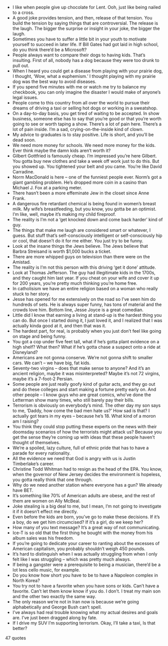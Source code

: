  - I like when people give up chocolate for Lent. Ooh, just like being nailed to a cross.
 - A good joke provides tension, and then, release of that tension. You build the tension by saying things that are controversial. The release is the laugh. The bigger the surprise or insight in your joke, the bigger the laugh.
 - Sometimes you have to suffer a little bit in your youth to motivate yourself to succeed in later life. If Bill Gates had got laid in high school, do you think there’d be a Microsoft?
 - People always want to compare their dogs to having kids. That’s insulting. First of all, nobody has a dog because they were too drunk to pull out.
 - When I heard you could get a disease from playing with your prairie dog, I thought, ‘Wow, what a euphemism.’ I thought playing with my prairie dog was the best way to avoid diseases.
 - If you spend five minutes with me or watch me try to balance my checkbook, you can only imagine the disaster I would make of anyone’s legal issues.
 - People come to this country from all over the world to pursue their dreams of driving a taxi or selling hot dogs or working in a sweatshop.
 - On a day-to-day basis, you get tired of waiting to be accepted. In show business, someone else has to say that you’re good or that you’re worth going to see or worth taping a show. There’s a lot of pain here. There’s a lot of pain inside. I’m a sad, crying-on-the-inside kind of clown.
 - My advice to graduates is to stay positive. Life is short, and you’ll be dead soon.
 - We need more money for schools. We need more money for the kids. Ever think maybe the damn kids aren’t worth it?
 - Gilbert Gottfried is famously cheap. I’m impressed you’re here Gilbert. You gotta buy new clothes and take a week off work just to do this. But you showed up. You tightened your belt and you came. You’re like David Carradine.
 - Norm MacDonald is here – one of the funniest people ever. Norm’s got a giant gambling problem. He’s dropped more coin in a casino than Michael J. Fox at a parking meter.
 - There hasn’t been a more effeminate Jew in the closet since Anne Frank.
 - A dangerous fire retardant chemical is being found in women’s breast milk. My wife’s breastfeeding, but you know, you gotta be an optimist. I’m like, well, maybe it’s making my child fireproof.
 - The reality is I’m not a ‘get knocked down and come back harder’ kind of guy.
 - The things that make me laugh are considered smart or whatever, I guess. But stuff that’s self-consciously intelligent or self-consciously hip or cool, that doesn’t do it for me either. You just try to be funny.
 - Look at the insane things the Jews believe. The Jews believe that Barbra Streisand is worth $1,000 bucks a ticket.
 - There are more whipped guys on television than there were on the Amistad.
 - The reality is I’m not this person with this driving ‘get it done’ attitude.
 - Look at Thomas Jefferson. The guy had illegitimate kids in the 1700s, and they caught him last year. If you cheat on your wife and cover it up for 200 years, you’re pretty much thinking you’re home free.
 - In catholisism we have an entire religion based on a woman who really stuck to her story.
 - Jesse has opened for me extensively on the road so I’ve seen him do hundreds of sets. He is always super funny, has tons of material and the crowds love him. Bottom line, Jesse Joyce is a great comedian.
 - Little did I know that earning a living at stand-up is the hardest thing you can do. But once I started doing it, I just loved it, and I realized that I was actually kinda good at it, and then that was it.
 - The hardest part, for real, is probably when you just don’t feel like going on stage and being funny.
 - You got a cop under five feet tall, what if he’s gotta plant evidence on a high shelf? What then? What if he’s gotta chase a suspect onto a ride at Disneyland?
 - Americans are not gonna conserve. We’re not gonna shift to smaller cars. We can’t – we have big, fat kids.
 - Seventy-two virgins – does that make sense to anyone? And it’s an ancient religion, maybe it was misinterpreted? Maybe it’s not 72 virgins, maybe it’s a 7-foot-2 Persian.
 - Some people are just really goofy kind of guitar acts, and they go out and do these colleges and start making a fortune pretty early on. And other people – I know guys who are great comics, who’ve done the Letterman show many times, who still barely pay their bills.
 - Terrorism is obviously on everybody’s mind. The other day my son says to me, ‘Daddy, how come the bad men hate us?’ How sad is that? I actually got tears in my eyes – because he’s 18. What kind of a moron am I raising?
 - You think they could stop putting these experts on the news with their doomsday scenarios of how the terrorists might attack us? Because you get the sense they’re coming up with ideas that these people haven’t thought of themselves.
 - We’re a spoiled, lazy culture, full of ethnic pride that has to have a parade for every nationality.
 - All the evidence we need that God is angry with us is Justin Timberlake’s career.
 - Christine Todd Whitman had to resign as the head of the EPA. You know, when the governor of New Jersey decides the environment is hopeless, you gotta really think that one through.
 - Why do we need another station where everyone has a gun? We already have BET.
 - It’s something like 70% of American adults are obese, and the rest of them are women on Ally McBeal.
 - Joke stealing is a big deal to me, but I mean, I’m not going to investigate it if it doesn’t effect me directly.
 - Even before the kids are born, you’ve go to make these decisions. If it’s a boy, do we get him circumcised? If it’s a girl, do we keep her?
 - How many of you text message? It’s a great way of not communicating.
 - Ice-T is so old that the first thing he bought with the money from his album sales was his freedom.
 - If you’re going to dedicate your career to ranting about the excesses of American capitalism, you probably shouldn’t weigh 450 pounds.
 - It’s hard to distinguish when I was actually struggling from when I only felt like I was struggling – which was pretty much always.
 - If being a gangster were a prerequisite to being a musician, there’d be a lot less cello music, for example.
 - Do you know how short you have to be to have a Napoleon complex in North Korea?
 - You try not to have a favorite when you have sons or kids. Can’t have a favorite. Can’t let them know know if you do. I don’t. I treat my main son and the other two exactly the same way.
 - The only reason we’re not in Iran now is because we’re going alphabetically and George Bush can’t spell.
 - I’ve always had real trouble knowing what my actual desires and goals are. I’ve just been dragged along by fate.
 - If I drive my SUV I’m supporting terrorism. Okay, I’ll take a taxi, Is that better?

47 quotes